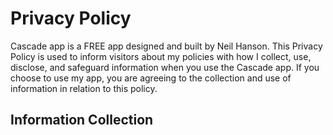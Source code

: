 # **Privacy Policy**
Cascade app is a FREE app designed and built by Neil Hanson. This Privacy Policy is used to inform visitors about my policies with how I collect, use, disclose, and safeguard information when you use the Cascade app. If you choose to use my app, you are agreeing to the collection and use of information in relation to this policy.

## **Information Collection**
